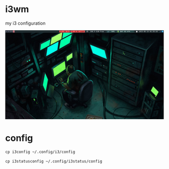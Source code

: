 # i3wm
my i3 configuration

![myi3wm](./i3.png)

# config

```
cp i3config ~/.config/i3/config
```

```
cp i3statusconfig ~/.config/i3status/config
```
